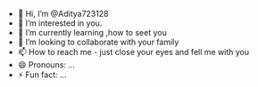 - 👋 Hi, I’m @Aditya723128
- 👀 I’m interested in you.
- 🌱 I’m currently learning ,how to seet you
- 💞️ I’m looking to collaborate with your family
- 📫 How to reach me - just close your eyes and fell me with you
- 😄 Pronouns: ...
- ⚡ Fun fact: ...

<!---
Aditya723128/Aditya723128 is a ✨ special ✨ repository because its `README.md` (this file) appears on your GitHub profile.
You can click the Preview link to take a look at your changes.
--->
